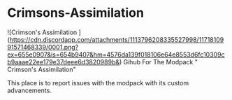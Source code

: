 # Crimsons-Assimilation

![Crimson's Assimilation ]
(https://cdn.discordapp.com/attachments/1113796208335527998/1171810991571468339/0001.png?ex=655e0907&is=654b9407&hm=4576da139f018106e64e8553d6fc10309cb9aaae22ee179e37deee6d3820989b&)
Gihub For The Modpack " Crimson's Assimilation"

This place is to report issues with the modpack with its custom advancements.
